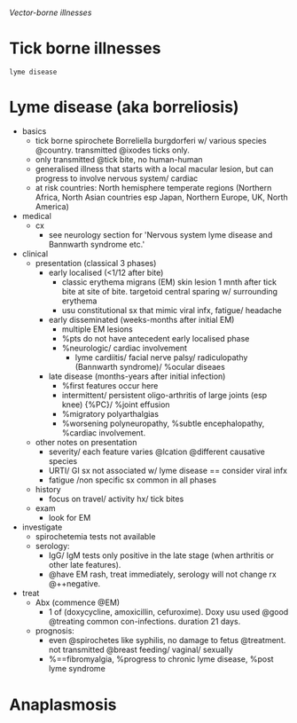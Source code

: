 ###### Vector-borne illnesses

# Tick borne illnesses
    lyme disease

# Lyme disease (aka borreliosis)
- basics
    + tick borne spirochete Borreliella burgdorferi w/ various species @country. transmitted @ixodes ticks only.
    + only transmitted @tick bite, no human-human
    + generalised illness that starts with a local macular lesion, but can progress to involve nervous system/ cardiac
    + at risk countries: North hemisphere temperate regions (Northern Africa, North Asian countries esp Japan, Northern Europe, UK, North America)
- medical
    + cx
        * see neurology section for 'Nervous system lyme disease and Bannwarth syndrome etc.'
- clinical
    + presentation (classical 3 phases)
        * early localised (<1/12 after bite)
            - classic erythema migrans (EM) skin lesion 1 mnth after tick bite at site of bite.  targetoid central sparing w/ surrounding erythema
            - usu constitutional sx that mimic viral infx, fatigue/ headache
        * early disseminated (weeks-months after initial EM)
            - multiple EM lesions
            - %pts do not have antecedent early localised phase
            - %neurologic/ cardiac involvement
                + lyme cardiitis/ facial nerve palsy/ radiculopathy (Bannwarth syndrome)/ %ocular diseaes
        * late disease (months-years after initial infection)
            - %first features occur here
            - intermittent/ persistent oligo-arthritis of large joints (esp knee) {%PC}/ %joint effusion
            - %migratory polyarthalgias
            - %worsening polyneuropathy, %subtle encephalopathy, %cardiac involvement.
    + other notes on presentation
        * severity/ each feature varies @lcation @different causative species
        * URTI/ GI sx not associated w/ lyme disease == consider viral infx
        * fatigue /non specific sx common in all phases
    + history
        * focus on travel/ activity hx/ tick bites
    + exam 
        * look for EM
- investigate
    + spirochetemia tests not available
    + serology: 
        * IgG/ IgM tests only positive in the late stage (when arthritis or other late features). 
        * @have EM rash, treat immediately, serology will not change rx @++negative.
- treat
    + Abx (commence @EM)
        * 1 of (doxycycline, amoxicillin, cefuroxime). Doxy usu used @good @treating common con-infections. duration 21 days.
    + prognosis: 
        * even @spirochetes like syphilis, no damage to fetus @treatment. not transmitted @breast feeding/ vaginal/ sexually
        *   %==fibromyalgia, %progress to chronic lyme disease, %post lyme syndrome




# Anaplasmosis
